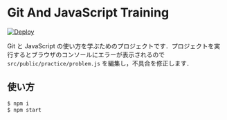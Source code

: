 # Git And JavaScript Training

[![Deploy](https://www.herokucdn.com/deploy/button.svg)](https://heroku.com/deploy)

Git と JavaScript の使い方を学ぶためのプロジェクトです．プロジェクトを実行するとブラウザのコンソールにエラーが表示されるので `src/public/practice/problem.js` を編集し，不具合を修正します．

## 使い方

```bash
$ npm i
$ npm start
```
